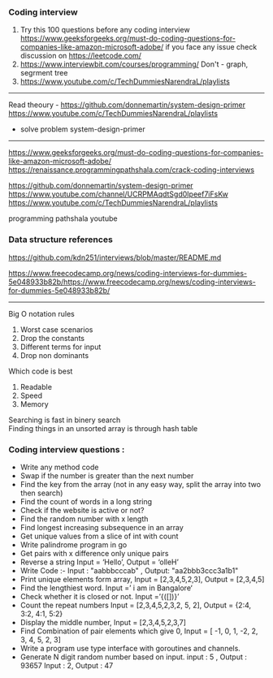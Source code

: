 ### Coding interview
1) Try this 100 questions before any coding interview
https://www.geeksforgeeks.org/must-do-coding-questions-for-companies-like-amazon-microsoft-adobe/
if you face any issue check discussion on https://leetcode.com/ 
2) https://www.interviewbit.com/courses/programming/ 
Don't - graph, segrment tree
3) https://www.youtube.com/c/TechDummiesNarendraL/playlists


----------------
Read theoury - https://github.com/donnemartin/system-design-primer 
https://www.youtube.com/c/TechDummiesNarendraL/playlists

- solve problem system-design-primer 

*********************
https://www.geeksforgeeks.org/must-do-coding-questions-for-companies-like-amazon-microsoft-adobe/
https://renaissance.programmingpathshala.com/crack-coding-interviews

https://github.com/donnemartin/system-design-primer 
https://www.youtube.com/channel/UCRPMAqdtSgd0Ipeef7iFsKw
https://www.youtube.com/c/TechDummiesNarendraL/playlists

programming pathshala youtube 

### Data structure references
https://github.com/kdn251/interviews/blob/master/README.md


https://www.freecodecamp.org/news/coding-interviews-for-dummies-5e048933b82b/https://www.freecodecamp.org/news/coding-interviews-for-dummies-5e048933b82b/

*****
Big O notation rules

1) Worst case scenarios
2) Drop the constants 
3) Different terms for input
4) Drop non dominants


Which code is best
1) Readable
2) Speed
3) Memory

Searching is fast in binery search  
Finding things in an unsorted array is through hash table


### Coding interview questions :

- Write any method code  
- Swap if the number is greater than the next number  
- Find the key from the array (not in any easy way, split the array into two then search)  
- Find the count of words in a long string  
- Check if the website is active or not?  
- Find the random number with x length  
- Find longest increasing subsequence in an array  
- Get unique values from a slice of int with count  
- Write palindrome program in go  
- Get pairs with x difference only unique pairs  
- Reverse a string Input = ‘Hello’, Output = ‘olleH’  
- Write Code :- Input : "aabbbcccab" , Output: "aa2bbb3ccc3a1b1"  
- Print unique elements form array, Input = [2,3,4,5,2,3], Output =  [2,3,4,5]  
- Find the lengthiest word.  Input =’ i am in Bangalore‘  
- Check whether it is closed or not.  Input =’{([])}’  
- Count the repeat numbers Input = [2,3,4,5,2,3,2, 5, 2], Output = {2:4, 3:2, 4:1, 5:2}  
- Display the middle number, Input = [2,3,4,5,2,3,7]  
- Find Combination of pair elements which give 0, Input = [ -1, 0, 1, -2, 2, 3, 4, 5, 2, 3]  
- Write a program use type interface with goroutines and channels.  
- Generate N digit random number based on input. input : 5 , Output : 93657 Input : 2, Output : 47 